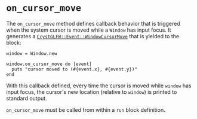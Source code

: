 # `on_cursor_move`

The `on_cursor_move` method defines callback behavior that is triggered when the system cursor is moved while a `Window` has input focus. It generates a [`CrystGLFW::Event::WindowCursorMove`](/deep-dive/events/windowcursormove.md) that is yielded to the block:

```crystal
window = Window.new

window.on_cursor_move do |event|
  puts "cursor moved to (#{event.x}, #{event.y})"
end
```

With this callback defined, every time the cursor is moved while `window` has input focus, the cursor's new location (relative to `window`) is printed to standard output.

`on_cursor_move` must be called from within a `run` block definition.